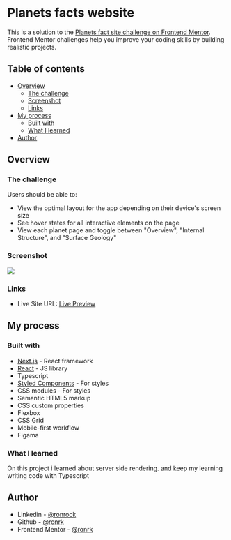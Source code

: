 # Planets facts website

This is a solution to the [Planets fact site challenge on Frontend Mentor](https://www.frontendmentor.io/challenges/planets-fact-site-gazqN8w_f). Frontend Mentor challenges help you improve your coding skills by building realistic projects.

## Table of contents

- [Overview](#overview)
  - [The challenge](#the-challenge)
  - [Screenshot](#screenshot)
  - [Links](#links)
- [My process](#my-process)
  - [Built with](#built-with)
  - [What I learned](#what-i-learned)
- [Author](#author)

## Overview

### The challenge

Users should be able to:

- View the optimal layout for the app depending on their device's screen size
- See hover states for all interactive elements on the page
- View each planet page and toggle between "Overview", "Internal Structure", and "Surface Geology"

### Screenshot

![](/screenshot.png)

### Links

- Live Site URL: [Live Preview](https://planets-page.vercel.app/Mercury)

## My process

### Built with

- [Next.js](https://nextjs.org/) - React framework
- [React](https://reactjs.org/) - JS library
- Typescript
- [Styled Components](https://styled-components.com/) - For styles
- CSS modules - For styles
- Semantic HTML5 markup
- CSS custom properties
- Flexbox
- CSS Grid
- Mobile-first workflow
- Figama

### What I learned

On this project i learned about server side rendering. and keep my learning writing code with Typescript

## Author

- Linkedin - [@ronrock](https://www.linkedin.com/in/ron-rokkah-ba665120a/)
- Github - [@ronrk](https://github.com/ronrk)
- Frontend Mentor - [@ronrk](https://www.frontendmentor.io/profile/ronrk)
